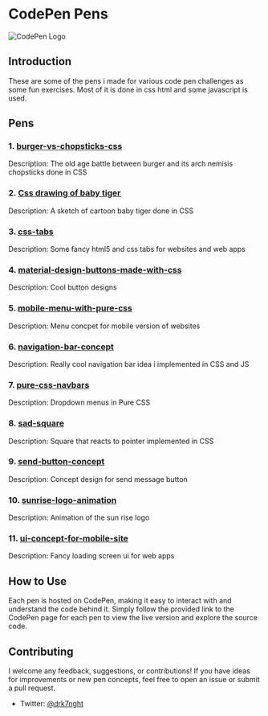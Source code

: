 # CodePen Pens

![CodePen Logo](https://i.pinimg.com/originals/06/fb/8a/06fb8a30aa42737bc5dced309af82cb7.jpg)

## Introduction

These are some of the pens i made for various code pen challenges as some fun exercises. Most of it is done in css html and some javascript is used. 

## Pens



### 1. [burger-vs-chopsticks-css](https://codepen.io/Ramnk7/pen/ywOrXb)

Description: The old age battle between burger and its arch nemisis chopsticks done in CSS


### 2. [Css drawing of baby tiger](https://codepen.io/Ramnk7/pen/VgVWbY)

Description: A sketch of cartoon baby tiger done in CSS


### 3. [css-tabs](https://codepen.io/Ramnk7/pen/yWBWEe)

Description: Some fancy html5 and css tabs for websites and web apps



### 4. [material-design-buttons-made-with-css](https://codepen.io/Ramnk7/pen/ZwaZdb)

Description: Cool button designs


### 5. [mobile-menu-with-pure-css](https://codepen.io/Ramnk7/pen/NoQaWr)

Description: Menu concpet for mobile version of websites


### 6. [navigation-bar-concept](https://codepen.io/Ramnk7/pen/byqNLY)

Description: Really cool navigation bar idea i implemented in CSS  and JS


### 7. [pure-css-navbars](https://codepen.io/Ramnk7/pen/xMLbRL)

Description: Dropdown menus in Pure CSS


### 8. [sad-square](https://codepen.io/Ramnk7/pen/oVdyqy)

Description: Square that reacts to pointer implemented in CSS


### 9. [send-button-concept](https://codepen.io/Ramnk7/pen/QPKdmN)

Description: Concept design for send message button


### 10. [sunrise-logo-animation](https://codepen.io/Ramnk7/pen/BMrMNJ)


Description: Animation of  the sun rise logo


### 11. [ui-concept-for-mobile-site](https://codepen.io/Ramnk7/pen/rgvpbb)

Description: Fancy loading screen ui for web apps


## How to Use


Each pen is hosted on CodePen, making it easy to interact with and understand the code behind it. Simply follow the provided link to the CodePen page for each pen to view the live version and explore the source code.

## Contributing

I welcome any feedback, suggestions, or contributions! If you have ideas for improvements or new pen concepts, feel free to open an issue or submit a pull request.



- Twitter: [@drk7nght](https://twitter.com/drk7knght)




